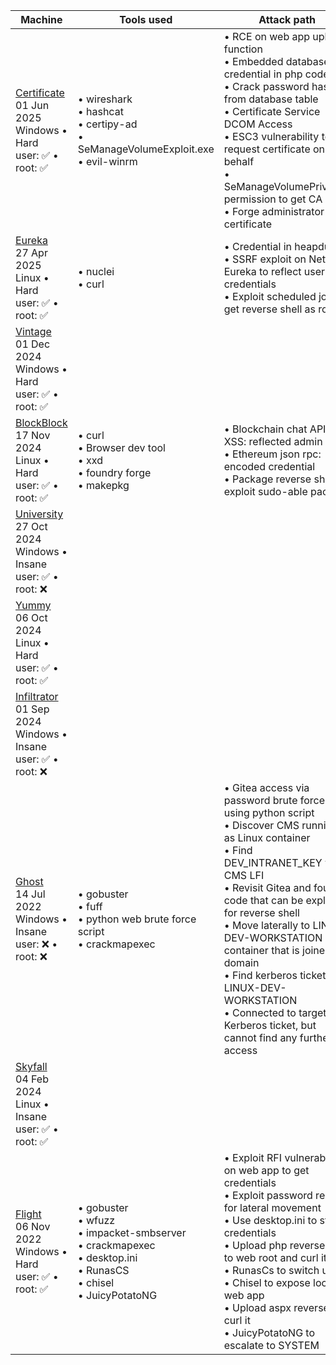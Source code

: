 |Machine|Tools used|Attack path|
|---|---|---|
|[Certificate](htb/certificate.md)<br>01 Jun 2025<br>Windows • Hard<br>user: ✅ • root: ✅|• wireshark<br>• hashcat<br>• certipy-ad<br>• SeManageVolumeExploit.exe<br>• evil-winrm|• RCE on web app upload function<br>• Embedded database credential in php code<br>• Crack password hash from database table<br>• Certificate Service DCOM Access<br>• ESC3 vulnerability to request certificate on behalf<br>• SeManageVolumePrivilege permission to get CA<br>• Forge administrator certificate|
|[Eureka](htb/euraka.md)<br>27 Apr 2025<br>Linux • Hard<br>user: ✅ • root: ✅|• nuclei<br>• curl|• Credential in heapdump<br>• SSRF exploit on Netflix Eureka to reflect user credentials<br>• Exploit scheduled job to get reverse shell as root|
|[Vintage](htb/vintage.md)<br>01 Dec 2024<br>Windows • Hard<br>user: ✅ • root: ✅|||
|[BlockBlock](htb/blockblock.md)<br>17 Nov 2024<br>Linux • Hard<br>user: ✅ • root: ✅|• curl<br>• Browser dev tool<br>• xxd<br>• foundry forge<br>• makepkg|• Blockchain chat API XSS: reflected admin JWT<br>• Ethereum json rpc: encoded credential<br>• Package reverse shell to exploit sudo-able pacman|
|[University](htb/university.md)<br>27 Oct 2024<br>Windows • Insane<br>user: ✅ • root: ❌|||
|[Yummy](htb/yummy.md)<br>06 Oct 2024<br>Linux • Hard<br>user: ✅ • root: ✅|||
|[Infiltrator](htb/infiltrator.md)<br>01 Sep 2024<br>Windows • Insane<br>user: ✅ • root: ❌|||
|[Ghost](htb/ghost.md)<br>14 Jul 2022<br>Windows • Insane<br>user: ❌ • root: ❌|• gobuster<br>• fuff<br>• python web brute force script<br>• crackmapexec|• Gitea access via password brute force using python script<br>• Discover CMS running as Linux container<br>• Find DEV_INTRANET_KEY via CMS LFI<br>• Revisit Gitea and found code that can be exploited for reverse shell<br>• Move laterally to LINUX-DEV-WORKSTATION container that is joined to domain<br>• Find kerberos ticket on LINUX-DEV-WORKSTATION<br>• Connected to target with Kerberos ticket, but cannot find any further access|
|[Skyfall](htb/skyfall.md)<br>04 Feb 2024<br>Linux • Insane<br>user: ✅ • root: ✅|||
|[Flight](htb/flight.md)<br>06 Nov 2022<br>Windows • Hard<br>user: ✅ • root: ✅|• gobuster<br>• wfuzz<br>• impacket-smbserver<br>• crackmapexec<br>• desktop.ini<br>• RunasCS<br>• chisel<br>• JuicyPotatoNG|• Exploit RFI vulnerability on web app to get credentials<br>• Exploit password reuse for lateral movement<br>• Use desktop.ini to steal credentials<br>• Upload php reverse shell to web root and curl it<br>• RunasCs to switch user<br>• Chisel to expose local web app<br>• Upload aspx reverse and curl it<br>• JuicyPotatoNG to escalate to SYSTEM|
